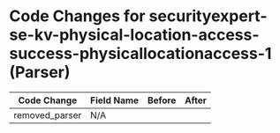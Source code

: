 # Code Changes for securityexpert-se-kv-physical-location-access-success-physicallocationaccess-1 (Parser)

| Code Change | Field Name | Before | After |
|-------------|------------|--------|-------|
| removed_parser | N/A |  |  |